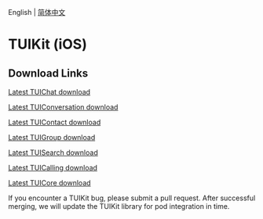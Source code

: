 English | [简体中文](./README.md)

# TUIKit (iOS)

## Download Links

[Latest TUIChat download](https://im.sdk.cloud.tencent.cn/download/tuikit/6.0.1992/ios/TUIChat.zip)

[Latest TUIConversation download](https://im.sdk.cloud.tencent.cn/download/tuikit/6.0.1992/ios/TUIConversation.zip)

[Latest TUIContact download](https://im.sdk.cloud.tencent.cn/download/tuikit/6.0.1992/ios/TUIContact.zip)

[Latest TUIGroup download](https://im.sdk.cloud.tencent.cn/download/tuikit/6.0.1992/ios/TUIGroup.zip)

[Latest TUISearch download](https://im.sdk.cloud.tencent.cn/download/tuikit/6.0.1992/ios/TUISearch.zip)

[Latest TUICalling download](https://im.sdk.cloud.tencent.cn/download/tuikit/5.8.1672/ios/TUICalling.zip)

[Latest TUICore download](https://im.sdk.cloud.tencent.cn/download/tuikit/6.0.1992/ios/TUICore.zip)

If you encounter a TUIKit bug, please submit a pull request. After successful merging, we will update the TUIKit library for pod integration in time.
